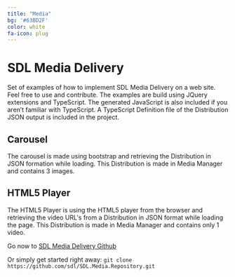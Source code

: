 ```yaml
---
title: "Media"
bg: '#63BD2F'
color: white
fa-icon: plug
---
```


# SDL Media Delivery

Set of examples of how to implement SDL Media Delivery on a web site. Feel free to use and contribute. The examples are build using JQuery extensions and TypeScript. The generated JavaScript is also included if you aren’t familiar with TypeScript. A TypeScript Definition file of the Distribution JSON output is included in the project.

## Carousel

The carousel is made using bootstrap and retrieving the Distribution in JSON formation while loading. This Distribution is made in Media Manager and contains 3 images.

## HTML5 Player

The HTML5 Player is using the HTML5 player from the browser and retrieving the video URL's from a Distribution in JSON format while loading the page. This Distribution is made in Media Manager and contains only 1 video.

Go now to [SDL Media Delivery Github](https://github.com/sdl/SDL.Media.Repository)

Or simply get started right away:
`git clone https://github.com/sdl/SDL.Media.Repository.git`
